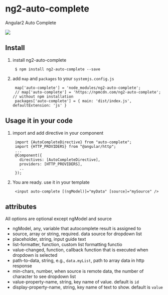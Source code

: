 # ng2-auto-complete
Angular2 Auto Complete

<a href="http://embed.plnkr.co/32syXF/">
  <img src="http://i.imgur.com/dAmheg0.png" />
</a>


## Install

1. install ng2-auto-complete

        $ npm install ng2-auto-complete --save

2. add `map` and `packages` to your `systemjs.config.js`

        map['auto-complete'] = 'node_modules/ng2-auto-complete';
        // map['auto-complete'] = 'https://npmcdn.com/ng2-auto-complete'; // without npm installation
        packages['auto-complete'] = { main: 'dist/index.js', defaultExtension: 'js' }

## Usage it in your code

1. import and add directive in your component

        import {AutoCompleteDirective} from "auto-complete";
        import {HTTP_PROVIDERS} from "@angular/http";
        ...
        @Component({
          directives: [AutoCompleteDirective],
          providers: [HTTP_PROVIDERS],
          ..
        });

2. You are ready. use it in your template

        <input auto-complete [(ngModel)]="myData" [source]="mySource" />
        
## attributes
  All options are optional except ngModel and source

  * ngModel, any, variable that autocomplete result is assigned to
  * source, array or string, required. data source for dropdown list
  * placeholder,  string, input guide text
  * list-formatter, function, custom list formatting functio
  * value-changed, function, callback function that is executed when dropdown is selected
  * path-to-data, string, e.g., `data.myList`, path to array data in http response
  * min-chars, number, when source is remote data, the number of character to see dropdown list
  * value-property-name, string, key name of value. default is `id`
  * display-property-name, string, key name of text to show. default is `value`

